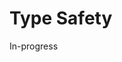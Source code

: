 # Type Safety
<!--TODO: Pull info about dynamic vs static typing and their implications on type safety-->
In-progress

<!-- Type safety is a critical concept in computer science, especially in the context of programming languages. It refers to the prevention of operations on values which are not of the appropriate data type. To understand this, let's break down the concept into two key areas: type systems in programming languages and the implications of type safety. -->
<!-- Type Systems in Programming Languages -->
<!---->
<!--     Static Typing: In statically typed languages (like C, Java, and Rust), the type of every variable and expression is known at compile time. This means errors related to type mismatches can be caught early in the development process, often before the code is run. -->
<!---->
<!--     Dynamic Typing: In dynamically typed languages (like Python, JavaScript, and Ruby), the type of a variable is determined at runtime. This provides flexibility and can speed up the development process, but it also introduces potential risks. -->
<!---->
<!-- Implications of Type Safety -->
<!---->
<!--     Error Detection: -->
<!--         In a statically typed language, type errors are detected at compile time. This reduces the likelihood of type-related runtime errors. -->
<!--         In a dynamically typed language, type errors are detected at runtime, which can lead to crashes or unexpected behavior in production. -->
<!---->
<!--     Predictability and Maintenance: -->
<!--         Statically typed languages offer more predictability. Since the types are explicit, the code is often easier to understand and maintain. -->
<!--         Dynamically typed languages, while more flexible, can lead to ambiguous or unclear code, making maintenance and understanding more challenging. -->
<!---->
<!--     Performance: -->
<!--         Static type checking can lead to optimized performance, as the compiler can make more informed decisions about memory allocation and optimization. -->
<!--         Dynamically typed languages may incur a performance cost due to type determination at runtime. -->
<!---->
<!--     Type Safety Issues in Dynamic Languages: -->
<!--         Implicit Conversions: Dynamically typed languages often perform implicit type conversions. This can lead to unexpected behaviors if not carefully managed. -->
<!--         Late Detection of Type Errors: Errors due to type mismatches may only surface during runtime, particularly in edge cases or rarely executed code paths. -->
<!--         Difficulty in Refactoring: Without explicit type information, refactoring code can be riskier, as the impact of changes on the types of data being manipulated may not be immediately apparent. -->
<!---->
<!-- Mitigating Type Safety Issues in Dynamically Typed Languages -->
<!---->
<!--     Testing: Rigorous testing, including unit tests, integration tests, and end-to-end tests, is crucial to identify type-related issues. -->
<!--     Type Annotations: Some dynamically typed languages (like Python with type hints) allow for optional type annotations to bring some of the benefits of static type checking. -->
<!--     Linters and Static Analysis Tools: Tools that analyze code for potential errors can help catch type-related issues in dynamically typed languages. -->
<!---->
<!-- In conclusion, type safety is about ensuring that operations are performed on data types that are appropriate for those operations. While dynamically typed languages offer flexibility and rapid development, they require more discipline and robust testing strategies to manage type safety effectively. As a software engineer, understanding these nuances is crucial for choosing the right language and tools for your projects and ensuring the reliability and maintainability of your code. -->
